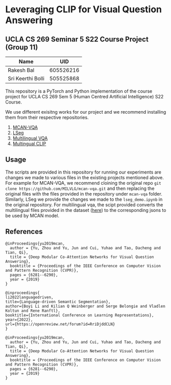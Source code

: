 # Leveraging CLIP for Visual Question Answering

## UCLA CS 269 Seminar 5 S22 Course Project (Group 11)

| Name       | UID |
|---------------|----------|
| Rakesh Bal |   605526216  |
| Sri Keerthi Bolli |   505525868   |

This repository is a PyTorch and Python implementation of the course project for UCLA CS 269 Sem 5 (Human Centred Artificial Intelligence) S22 Course.

We use different exisitng works for our project and we recommend installing them from their respective repositories.

1. [MCAN-VQA](https://github.com/MILVLG/mcan-vqa) 
2. [LSeg](https://github.com/isl-org/lang-seg)
3. [Multilingual VQA](https://github.com/gchhablani/multilingual-vqa/)
4. [Multingual CLIP](https://github.com/FreddeFrallan/Multilingual-CLIP)

## Usage
The scripts are provided in this repository for running our experiments are changes we made to various files in the existing projects mentioned above. For example for MCAN-VQA, we recommend cloining the original repo `git clone https://github.com/MILVLG/mcan-vqa.git` and then replacing the original files with the files provided in the repository under `mcan-vqa` folder. Similarly, LSeg we provide the changes we made to the `lseg_demo.ipynb` in the original repository. For multilingual vqa, the scipt provided converts the multilingual files provided in the dataset ([here](https://huggingface.co/datasets/flax-community/multilingual-vqa)) to the corresponding jsons to be used by MCAN model.

## References
```
@inProceedings{yu2019mcan,
  author = {Yu, Zhou and Yu, Jun and Cui, Yuhao and Tao, Dacheng and Tian, Qi},
  title = {Deep Modular Co-Attention Networks for Visual Question Answering},
  booktitle = {Proceedings of the IEEE Conference on Computer Vision and Pattern Recognition (CVPR)},
  pages = {6281--6290},
  year = {2019}
}
```

```
@inproceedings{
li2022languagedriven,
title={Language-driven Semantic Segmentation},
author={Boyi Li and Kilian Q Weinberger and Serge Belongie and Vladlen Koltun and Rene Ranftl},
booktitle={International Conference on Learning Representations},
year={2022},
url={https://openreview.net/forum?id=RriDjddCLN}
}
```

```
@inProceedings{yu2019mcan,
  author = {Yu, Zhou and Yu, Jun and Cui, Yuhao and Tao, Dacheng and Tian, Qi},
  title = {Deep Modular Co-Attention Networks for Visual Question Answering},
  booktitle = {Proceedings of the IEEE Conference on Computer Vision and Pattern Recognition (CVPR)},
  pages = {6281--6290},
  year = {2019}
}
```